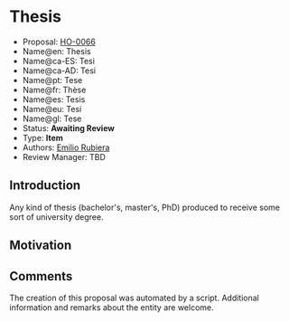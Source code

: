 # Thesis

* Proposal: [HO-0066](0066-thesis.md)
* Name@en: Thesis
* Name@ca-ES: Tesi
* Name@ca-AD: Tesi
* Name@pt: Tese
* Name@fr: Thèse
* Name@es: Tesis
* Name@eu: Tesi
* Name@gl: Tese
* Status: **Awaiting Review**
* Type: **Item**
* Authors: [Emilio Rubiera](https://github.com/spitxa)
* Review Manager: TBD

## Introduction

Any kind of thesis (bachelor's, master's, PhD) produced to receive some sort of university degree.

## Motivation

## Comments
The creation of this proposal was automated by a script. Additional information and remarks about the entity are welcome.
